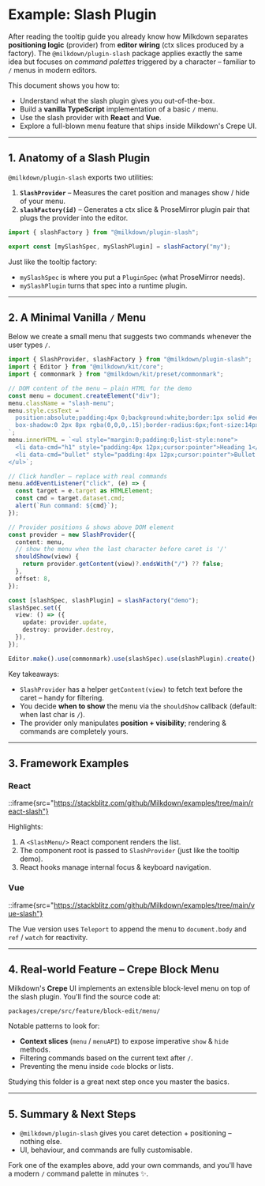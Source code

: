 # Example: Slash Plugin

After reading the tooltip guide you already know how Milkdown separates **positioning logic** (provider) from **editor wiring** (ctx slices produced by a factory).
The `@milkdown/plugin-slash` package applies exactly the same idea but focuses on _command palettes_ triggered by a character – familiar to `/` menus in modern editors.

This document shows you how to:

- Understand what the slash plugin gives you out-of-the-box.
- Build a **vanilla TypeScript** implementation of a basic `/` menu.
- Use the slash provider with **React** and **Vue**.
- Explore a full-blown menu feature that ships inside Milkdown's Crepe UI.

---

## 1. Anatomy of a Slash Plugin

`@milkdown/plugin-slash` exports two utilities:

1. **`SlashProvider`** – Measures the caret position and manages show / hide of your menu.
2. **`slashFactory(id)`** – Generates a ctx slice & ProseMirror plugin pair that plugs the provider into the editor.

```ts
import { slashFactory } from "@milkdown/plugin-slash";

export const [mySlashSpec, mySlashPlugin] = slashFactory("my");
```

Just like the tooltip factory:

- `mySlashSpec` is where you put a `PluginSpec` (what ProseMirror needs).
- `mySlashPlugin` turns that spec into a runtime plugin.

---

## 2. A Minimal Vanilla `/` Menu

Below we create a small menu that suggests two commands whenever the user types `/`.

```ts
import { SlashProvider, slashFactory } from "@milkdown/plugin-slash";
import { Editor } from "@milkdown/kit/core";
import { commonmark } from "@milkdown/kit/preset/commonmark";

// DOM content of the menu – plain HTML for the demo
const menu = document.createElement("div");
menu.className = "slash-menu";
menu.style.cssText = `
  position:absolute;padding:4px 0;background:white;border:1px solid #eee;
  box-shadow:0 2px 8px rgba(0,0,0,.15);border-radius:6px;font-size:14px;
`;
menu.innerHTML = `<ul style="margin:0;padding:0;list-style:none">
  <li data-cmd="h1" style="padding:4px 12px;cursor:pointer">Heading 1</li>
  <li data-cmd="bullet" style="padding:4px 12px;cursor:pointer">Bullet List</li>
</ul>`;

// Click handler – replace with real commands
menu.addEventListener("click", (e) => {
  const target = e.target as HTMLElement;
  const cmd = target.dataset.cmd;
  alert(`Run command: ${cmd}`);
});

// Provider positions & shows above DOM element
const provider = new SlashProvider({
  content: menu,
  // show the menu when the last character before caret is '/'
  shouldShow(view) {
    return provider.getContent(view)?.endsWith("/") ?? false;
  },
  offset: 8,
});

const [slashSpec, slashPlugin] = slashFactory("demo");
slashSpec.set({
  view: () => ({
    update: provider.update,
    destroy: provider.destroy,
  }),
});

Editor.make().use(commonmark).use(slashSpec).use(slashPlugin).create();
```

Key takeaways:

- `SlashProvider` has a helper `getContent(view)` to fetch text before the caret – handy for filtering.
- You decide **when to show** the menu via the `shouldShow` callback (default: when last char is `/`).
- The provider only manipulates **position + visibility**; rendering & commands are completely yours.

---

## 3. Framework Examples

### React

::iframe{src="https://stackblitz.com/github/Milkdown/examples/tree/main/react-slash"}

Highlights:

1. A `<SlashMenu/>` React component renders the list.
2. The component root is passed to `SlashProvider` (just like the tooltip demo).
3. React hooks manage internal focus & keyboard navigation.

### Vue

::iframe{src="https://stackblitz.com/github/Milkdown/examples/tree/main/vue-slash"}

The Vue version uses `Teleport` to append the menu to `document.body` and `ref` / `watch` for reactivity.

---

## 4. Real-world Feature – Crepe Block Menu

Milkdown's **Crepe** UI implements an extensible block-level menu on top of the slash plugin. You'll find the source code at:

```text
packages/crepe/src/feature/block-edit/menu/
```

Notable patterns to look for:

- **Context slices** (`menu` / `menuAPI`) to expose imperative `show` & `hide` methods.
- Filtering commands based on the current text after `/`.
- Preventing the menu inside `code` blocks or lists.

Studying this folder is a great next step once you master the basics.

---

## 5. Summary & Next Steps

- `@milkdown/plugin-slash` gives you caret detection + positioning – nothing else.
- UI, behaviour, and commands are fully customisable.

Fork one of the examples above, add your own commands, and you'll have a modern `/` command palette in minutes ✨.
